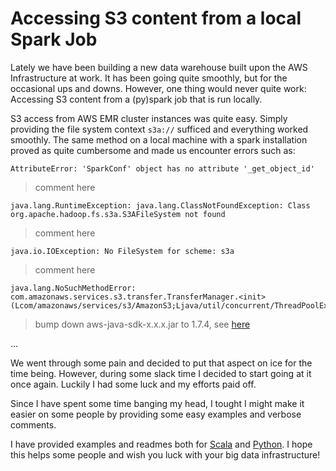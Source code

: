 Accessing S3 content from a local Spark Job
================

Lately we have been building a new data warehouse built upon the AWS Infrastructure at work. 
It has been going quite smoothly, but for the occasional ups and downs. 
However, one thing would never quite work:
Accessing S3 content from a (py)spark job that is run locally.

S3 access from AWS EMR cluster instances was quite easy. 
Simply providing the file system context `s3a://` sufficed and everything worked smoothly.
The same method on a local machine with a spark installation proved as quite cumbersome and made us encounter errors such as:

```
AttributeError: 'SparkConf' object has no attribute '_get_object_id'
```
> comment here
```
java.lang.RuntimeException: java.lang.ClassNotFoundException: Class org.apache.hadoop.fs.s3a.S3AFileSystem not found
```
> comment here
```
java.io.IOException: No FileSystem for scheme: s3a
``` 
> comment here
```
java.lang.NoSuchMethodError: com.amazonaws.services.s3.transfer.TransferManager.<init>(Lcom/amazonaws/services/s3/AmazonS3;Ljava/util/concurrent/ThreadPoolExecutor;)V
```
> bump down aws-java-sdk-x.x.x.jar to 1.7.4, see [here](https://community.hortonworks.com/questions/58920/spark-s3-write-failed.html)

...

We went through some pain and decided to put that aspect on ice for the time being. However,
 during some slack time I decided to start going at it once again. Luckily I had some luck and
 my efforts paid off.
 
Since I have spent some time banging my head, I tought I might make it easier on some people by providing some 
easy examples and verbose comments. 

I have provided examples and readmes both for [Scala](scala) and [Python](python).
I hope this helps some people and wish you luck  with your big data infrastructure!